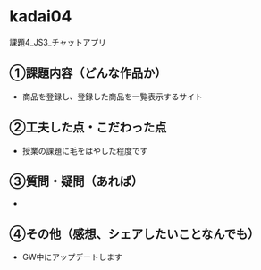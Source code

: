 # kadai04
課題4_JS3_チャットアプリ

## ①課題内容（どんな作品か）
- 商品を登録し、登録した商品を一覧表示するサイト

## ②工夫した点・こだわった点
- 授業の課題に毛をはやした程度です

## ③質問・疑問（あれば）
- 

## ④その他（感想、シェアしたいことなんでも）
- GW中にアップデートします
